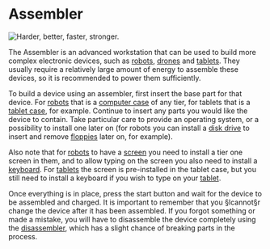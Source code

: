 # Assembler

![Harder, better, faster, stronger.](oredict:oc:assembler)

The Assembler is an advanced workstation that can be used to build more complex electronic devices, such as [robots](robot.md), [drones](../item/drone.md) and [tablets](../item/tablet.md). They usually require a relatively large amount of energy to assemble these devices, so it is recommended to power them sufficiently.

To build a device using an assembler, first insert the base part for that device. For [robots](robot.md) that is a [computer case](case1.md) of any tier, for tablets that is a [tablet case](../item/tabletCase1.md), for example. Continue to insert any parts you would like the device to contain. Take particular care to provide an operating system, or a possibility to install one later on (for robots you can install a [disk drive](diskDrive.md) to insert and remove [floppies](../item/floppy.md) later on, for example).

Also note that for [robots](robot.md) to have a [screen](screen1.md) you need to install a tier one screen in them, and to allow typing on the screen you also need to install a [keyboard](keyboard.md). For [tablets](../item/tablet.md) the screen is pre-installed in the tablet case, but you still need to install a keyboard if you wish to type on your [tablet](../item/tablet.md).

Once everything is in place, press the start button and wait for the device to be assembled and charged. It is important to remember that you §lcannot§r change the device after it has been assembled. If you forgot something or made a mistake, you will have to disassemble the device completely using the [disassembler](disassembler.md), which has a slight chance of breaking parts in the process.
